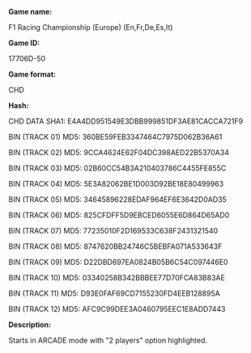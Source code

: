 **Game name:**

F1 Racing Championship (Europe) (En,Fr,De,Es,It)

**Game ID:**

17706D-50

**Game format:**

CHD

**Hash:**

CHD DATA SHA1: E4A4DD951549E3DBB999851DF3AE81CACCA721F9

BIN (TRACK 01) MD5: 360BE59FEB3347464C7975D062B36A61

BIN (TRACK 02) MD5: 9CCA4624E62F04DC398AED22B5370A34

BIN (TRACK 03) MD5: 02B60CC54B3A210403786C4455FE855C

BIN (TRACK 04) MD5: 5E3A82062BE1D003D92BE18E80499963

BIN (TRACK 05) MD5: 34645896228EDAF964EF6E3642D0AD35

BIN (TRACK 06) MD5: 825CFDFF5D9EBCED6055E6D864D65AD0

BIN (TRACK 07) MD5: 77235010F2D169533C638F2431321540

BIN (TRACK 08) MD5: 8747620BB24746C5BEBFA071A533643F

BIN (TRACK 09) MD5: D22DBD697EA0824B05B6C54C097446E0

BIN (TRACK 10) MD5: 03340258B342BBBEE77D70FCA83B83AE

BIN (TRACK 11) MD5: D93E0FAF69CD7155230FD4EEB128895A

BIN (TRACK 12) MD5: AFC9C99DEE3A0460795EEC1E8ADD7443

**Description:**

Starts in ARCADE mode with "2 players" option highlighted.